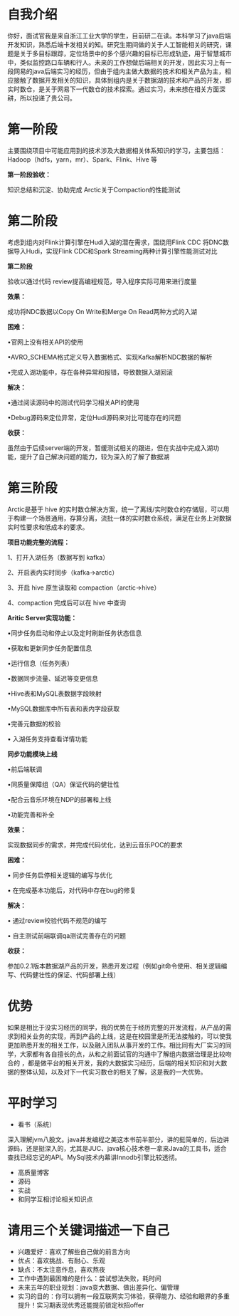 # 自我介绍

你好，面试官我是来自浙江工业大学的学生，目前研二在读。本科学习了java后端开发知识，熟悉后端卡发相关的知。研究生期间做的关于人工智能相关的研究，课题是关于多目标跟踪，定位场景中的多个感兴趣的目标已形成轨迹，用于智慧城市中，类似监控路口车辆和行人。未来的工作想做后端相关的开发，因此实习上有一段网易的java后端实习的经历，但由于组内主做大数据的技术和相关产品为主，相应接触了数据开发相关的知识，具体到组内是关于数据湖的技术和产品的开发，即实时数仓，是关于网易下一代数仓的技术探索。通过实习，未来想在相关方面深耕，所以投递了贵公司。

# 第一阶段

主要围绕项目中可能应用到的技术涉及大数据相关体系知识的学习，主要包括：Hadoop（hdfs，yarn，mr）、Spark、Flink、Hive 等



**第一阶段验收：**

知识总结和沉淀、协助完成 Arctic关于Compaction的性能测试

# 第二阶段

考虑到组内对Flink计算引擎在Hudi入湖的潜在需求，围绕用Flink CDC 将DNC数据导入Hudi，实现Flink CDC和Spark Streaming两种计算引擎性能测试对比



**第二阶段**

验收以通过代码 review提高编程规范，导入程序实际可用来进行度量



**效果：**

成功将NDC数据以Copy On Write和Merge On Read两种方式的入湖



**困难：**

•官网上没有相关API的使用

•AVRO_SCHEMA格式定义导入数据格式、实现Kafka解析NDC数据的解析

•完成入湖功能中，存在各种异常和报错，导致数据入湖回滚



**解决：**

•通过阅读源码中的测试代码学习相关API的使用

•Debug源码来定位异常，定位Hudi源码来对比可能存在的问题



**收获：**

虽然由于后续server端的开发，暂缓测试相关的跟进，但在实战中完成入湖功能，提升了自己解决问题的能力，较为深入的了解了数据湖



# 第三阶段

Arctic是基于 hive 的实时数仓解决方案，统一了离线/实时数仓的存储层，可以用于构建一个场景通用，存算分离，流批一体的实时数仓系统，满足在业务上对数据实时性要求和低成本的要求。





**项目功能完整的流程：**

1、打开入湖任务（数据写到 kafka）

2、开启表内实时同步（kafka->arctic）

3、开启 hive 原生读取和 compaction（arctic->hive）

4、compaction 完成后可以在 hive 中查询



**Aritic Server实现功能：**

•同步任务启动和停止以及定时刷新任务状态信息

•获取和更新同步任务配置信息

•运行信息（任务列表）

•数据同步流量、延迟等变更信息

•Hive表和MySQL表数据字段映射

•MySQL数据库中所有表和表内字段获取

•完善元数据的校验

• 入湖任务支持查看详情功能



**同步功能模块上线**

•前后端联调

•同质量保障组（QA）保证代码的健壮性

•配合云音乐环境在NDP的部署和上线

•功能完善和补全





**效果：**

实现数据同步的需求，并完成代码优化，达到云音乐POC的要求



**困难：**

• 同步任务启停相关逻辑的编写与优化

• 在完成基本功能后，对代码中存在bug的修复



**解决：**

• 通过review校验代码不规范的编写

• 自主测试前端联调qa测试完善存在的问题



**收获：**

参加0.2.1版本数据湖产品的开发，熟悉开发过程（例如git命令使用、相关逻辑编写、代码健壮性的保证、代码部署上线）



# 优势

如果是相比于没实习经历的同学，我的优势在于经历完整的开发流程，从产品的需求到相关业务的实现，再到产品的上线，这是在校园里是所无法接触的，可以使我更加熟悉开发的相关工作，以及融入团队从事开发的工作。相比同有大厂实习的同学，大家都有各自擅长的点，从和之前面试官的沟通中了解组内数据治理是比较吻合的 ，都是做平台的相关开发，我的大数据实习经历，后端的相关知识和对大数据的整体认知，以及对下一代实习数仓的相关了解，这是我的一大优势。

# 平时学习

- 看书（系统）

深入理解jvm八股文。java并发编程之美这本书前半部分，讲的挺简单的，后边讲源码，还是挺深入的，尤其是JUC、java核心技术卷一拿来Java的工具书，适合查找已经忘记的API。MySql技术内幕讲Innodb引擎比较透彻。

- 高质量博客
- 源码
- 实战
- 和同学互相讨论相关知识点

# 请用三个关键词描述一下自己

- 兴趣爱好：喜欢了解些自己做的前言方向
- 优点：喜欢挑战、有耐心、乐观
- 缺点：不太注意作息，喜欢熬夜
- 工作中遇到最困难的是什么：尝试想法失败，耗时间
- 未来五年的职业规划：java变大数据、做出差异化、偏管理
- 实习的目的：你可以拥有一段互联网实习体验，获得能力、经验和眼界的多重提升！实习期表现优秀还能提前锁定秋招offer